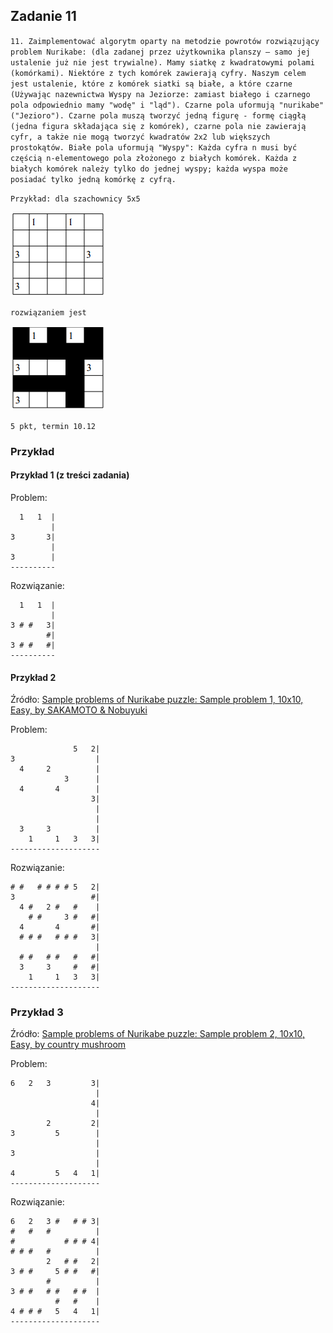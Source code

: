 ## Zadanie 11

`11. Zaimplementować algorytm oparty na metodzie powrotów rozwiązujący problem Nurikabe: (dla zadanej przez użytkownika planszy – samo jej ustalenie już nie jest trywialne).
Mamy siatkę z kwadratowymi polami (komórkami). Niektóre z tych komórek zawierają cyfry. Naszym celem jest ustalenie, które z komórek siatki są białe, a które czarne (Używając nazewnictwa Wyspy na Jeziorze: zamiast białego i czarnego pola odpowiednio mamy "wodę" i "ląd").
Czarne pola uformują "nurikabe" ("Jezioro"). Czarne pola muszą tworzyć jedną figurę - formę ciągłą (jedna figura składająca się z komórek), czarne pola nie zawierają cyfr, a także nie mogą tworzyć kwadratów 2x2 lub większych prostokątów.
Białe pola uformują "Wyspy": Każda cyfra n musi być częścią n-elementowego pola złożonego z białych komórek. Każda z białych komórek należy tylko do jednej wyspy; każda wyspa może posiadać tylko jedną komórkę z cyfrą.`

`Przykład: dla szachownicy 5x5`

![plansza-startowa](./img/plansza-start.png)

`rozwiązaniem jest`

![plansza-końcowa](./img/plansza-koniec.png)

`5 pkt, termin 10.12`

### Przykład

#### Przykład 1 (z treści zadania)

Problem:

```
  1   1  |
         |
3       3|
         |
3        |
----------
```

Rozwiązanie:

```
  1   1  |
         |
3 # #   3|
        #|
3 # #   #|
----------
```

#### Przykład 2

Źródło: [Sample problems of Nurikabe puzzle: Sample problem 1, 10x10,	Easy, by SAKAMOTO & Nobuyuki](http://www.nikoli.com/en/puzzles/nurikabe/)

Problem:

```
              5   2|
3                  |
  4     2          |
            3      |
  4       4        |
                  3|
                   |
                   |
  3     3          |
    1     1   3   3|
--------------------
```

Rozwiązanie:

```
# #   # # # # 5   2|
3                 #|
  4 #   2 #   #    |
    # #     3 #   #|
  4       4       #|
  # # #   # # #   3|
                   |
  # #   # #   #   #|
  3     3     #   #|
    1     1   3   3|
--------------------
```

### Przykład 3

Źródło: [Sample problems of Nurikabe puzzle: Sample problem 2, 10x10, Easy, by country mushroom](http://www.nikoli.com/en/puzzles/nurikabe/)

Problem:

```
6   2   3         3|
                   |
                  4|
                   |
        2         2|
3         5        |
                   |
3                  |
                   |
4         5   4   1|
--------------------
```

Rozwiązanie:

```
6   2   3 #   # # 3|
#   #   #          |
#           # # # 4|
# # #   #          |
        2   # #   2|
3 # #     5 # #   #|
        #          |
3 # #   # #   # #  |
          #   #    |
4 # # #   5   4   1|
--------------------
```
